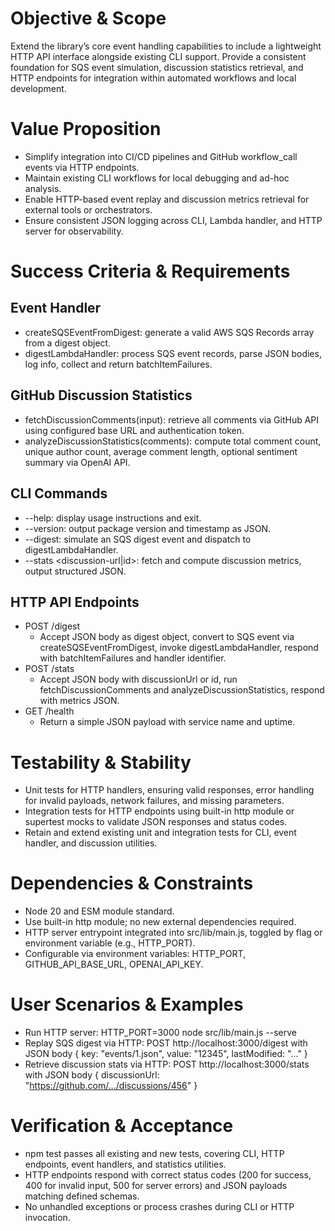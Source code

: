 # Objective & Scope
Extend the library’s core event handling capabilities to include a lightweight HTTP API interface alongside existing CLI support. Provide a consistent foundation for SQS event simulation, discussion statistics retrieval, and HTTP endpoints for integration within automated workflows and local development.

# Value Proposition
- Simplify integration into CI/CD pipelines and GitHub workflow_call events via HTTP endpoints.
- Maintain existing CLI workflows for local debugging and ad-hoc analysis.
- Enable HTTP-based event replay and discussion metrics retrieval for external tools or orchestrators.
- Ensure consistent JSON logging across CLI, Lambda handler, and HTTP server for observability.

# Success Criteria & Requirements

## Event Handler
- createSQSEventFromDigest: generate a valid AWS SQS Records array from a digest object.
- digestLambdaHandler: process SQS event records, parse JSON bodies, log info, collect and return batchItemFailures.

## GitHub Discussion Statistics
- fetchDiscussionComments(input): retrieve all comments via GitHub API using configured base URL and authentication token.
- analyzeDiscussionStatistics(comments): compute total comment count, unique author count, average comment length, optional sentiment summary via OpenAI API.

## CLI Commands
- --help: display usage instructions and exit.
- --version: output package version and timestamp as JSON.
- --digest: simulate an SQS digest event and dispatch to digestLambdaHandler.
- --stats <discussion-url|id>: fetch and compute discussion metrics, output structured JSON.

## HTTP API Endpoints
- POST /digest
  * Accept JSON body as digest object, convert to SQS event via createSQSEventFromDigest, invoke digestLambdaHandler, respond with batchItemFailures and handler identifier.
- POST /stats
  * Accept JSON body with discussionUrl or id, run fetchDiscussionComments and analyzeDiscussionStatistics, respond with metrics JSON.
- GET /health
  * Return a simple JSON payload with service name and uptime.

# Testability & Stability
- Unit tests for HTTP handlers, ensuring valid responses, error handling for invalid payloads, network failures, and missing parameters.
- Integration tests for HTTP endpoints using built-in http module or supertest mocks to validate JSON responses and status codes.
- Retain and extend existing unit and integration tests for CLI, event handler, and discussion utilities.

# Dependencies & Constraints
- Node 20 and ESM module standard.
- Use built-in http module; no new external dependencies required.
- HTTP server entrypoint integrated into src/lib/main.js, toggled by flag or environment variable (e.g., HTTP_PORT).
- Configurable via environment variables: HTTP_PORT, GITHUB_API_BASE_URL, OPENAI_API_KEY.

# User Scenarios & Examples
- Run HTTP server: HTTP_PORT=3000 node src/lib/main.js --serve
- Replay SQS digest via HTTP: POST http://localhost:3000/digest with JSON body { key: "events/1.json", value: "12345", lastModified: "..." }
- Retrieve discussion stats via HTTP: POST http://localhost:3000/stats with JSON body { discussionUrl: "https://github.com/.../discussions/456" }

# Verification & Acceptance
- npm test passes all existing and new tests, covering CLI, HTTP endpoints, event handlers, and statistics utilities.
- HTTP endpoints respond with correct status codes (200 for success, 400 for invalid input, 500 for server errors) and JSON payloads matching defined schemas.
- No unhandled exceptions or process crashes during CLI or HTTP invocation.
